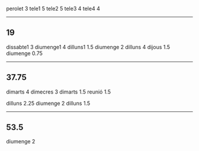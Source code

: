 perolet 3
tele1 5
tele2 5
tele3 4
tele4 4

----
19
----

dissabte1 3
diumenge1 4
dilluns1 1.5
diumenge 2
dilluns 4
dijous 1.5
diumenge 0.75

----
37.75
----

dimarts 4
dimecres 3
dimarts 1.5
reunió 1.5

dilluns 2.25
diumenge 2
dilluns 1.5

----
53.5
----
 diumenge 2